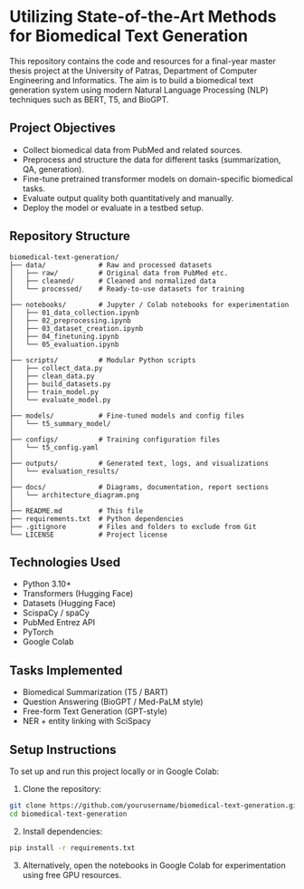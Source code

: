 # Utilizing State-of-the-Art Methods for Biomedical Text Generation

This repository contains the code and resources for a final-year master thesis project at the University of Patras, 
Department of Computer Engineering and Informatics.
The aim is to build a biomedical text generation system using modern Natural Language Processing (NLP) techniques such as BERT, T5, and BioGPT.

## Project Objectives

- Collect biomedical data from PubMed and related sources.
- Preprocess and structure the data for different tasks (summarization, QA, generation).
- Fine-tune pretrained transformer models on domain-specific biomedical tasks.
- Evaluate output quality both quantitatively and manually.
- Deploy the model or evaluate in a testbed setup.

## Repository Structure

```
biomedical-text-generation/
├── data/             # Raw and processed datasets
│   ├── raw/          # Original data from PubMed etc.
│   ├── cleaned/      # Cleaned and normalized data
│   └── processed/    # Ready-to-use datasets for training
│
├── notebooks/        # Jupyter / Colab notebooks for experimentation
│   ├── 01_data_collection.ipynb
│   ├── 02_preprocessing.ipynb
│   ├── 03_dataset_creation.ipynb
│   ├── 04_finetuning.ipynb
│   └── 05_evaluation.ipynb
│
├── scripts/          # Modular Python scripts
│   ├── collect_data.py
│   ├── clean_data.py
│   ├── build_datasets.py
│   ├── train_model.py
│   └── evaluate_model.py
│
├── models/           # Fine-tuned models and config files
│   └── t5_summary_model/
│
├── configs/          # Training configuration files
│   └── t5_config.yaml
│
├── outputs/          # Generated text, logs, and visualizations
│   └── evaluation_results/
│
├── docs/             # Diagrams, documentation, report sections
│   └── architecture_diagram.png
│
├── README.md         # This file
├── requirements.txt  # Python dependencies
├── .gitignore        # Files and folders to exclude from Git
└── LICENSE           # Project license
```


## Technologies Used

- Python 3.10+
- Transformers (Hugging Face)
- Datasets (Hugging Face)
- ScispaCy / spaCy
- PubMed Entrez API
- PyTorch
- Google Colab

##  Tasks Implemented

- Biomedical Summarization (T5 / BART)
- Question Answering (BioGPT / Med-PaLM style)
- Free-form Text Generation (GPT-style)
- NER + entity linking with SciSpacy


##  Setup Instructions

To set up and run this project locally or in Google Colab:

1. Clone the repository:
```bash
git clone https://github.com/yourusername/biomedical-text-generation.git
cd biomedical-text-generation
```

2. Install dependencies:

```bash
pip install -r requirements.txt
```
3. Alternatively, open the notebooks in Google Colab for experimentation using free GPU resources.
